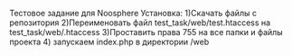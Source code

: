 Тестовое задание для Noosphere
Установка:
1)Скачать файлы с репозитория
2)Переименовать файл test_task/web/test.htaccess на test_task/web/.htaccess 
3)Проставить права  755 на все папки и файлы проекта
4) запускаем index.php в директории /web